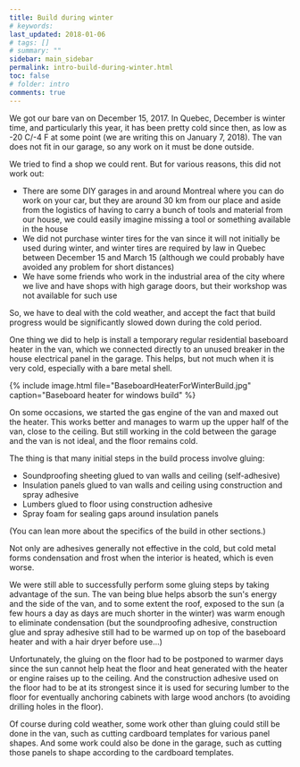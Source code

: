 ```yaml
---
title: Build during winter
# keywords:
last_updated: 2018-01-06
# tags: []
# summary: ""
sidebar: main_sidebar
permalink: intro-build-during-winter.html
toc: false
# folder: intro
comments: true
---
```


We got our bare van on December 15, 2017. In Quebec, December is winter time, and particularly this year, it has been pretty cold since then, as low as -20 C/-4 F at some point (we are writing this on January 7, 2018). The van does not fit in our garage, so any work on it must be done outside.


We tried to find a shop we could rent. But for various reasons, this did not work out:

- There are some DIY garages in and around Montreal where you can do work on your car, but they are around 30 km from our place and aside from the logistics of having to carry a bunch of tools and material from our house, we could easily imagine missing a tool or something available in the house
- We did not purchase winter tires for the van since it will not initially be used during winter, and winter tires are required by law in Quebec between December 15 and March 15 (although we could probably have avoided any problem for short distances)
- We have some friends who work in the industrial area of the city where we live and have shops with high garage doors, but their workshop was not available for such use

So, we have to deal with the cold weather, and accept the fact that build progress would be significantly slowed down during the cold period.

One thing we did to help is install a temporary regular residential baseboard heater in the van, which we connected directly to an unused breaker in the house electrical panel in the garage. This helps, but not much when it is very cold, especially with a bare metal shell.

{% include image.html file="BaseboardHeaterForWinterBuild.jpg" caption="Baseboard heater for windows build" %}

On some occasions, we started the gas engine of the van and maxed out the heater. This works better and manages to warm up the upper half of the van, close to the ceiling. But still working in the cold between the garage and the van is not ideal, and the floor remains cold.

The thing is that many initial steps in the build process involve gluing:

- Soundproofing sheeting glued to van walls and ceiling (self-adhesive)
- Insulation panels glued to van walls and ceiling using construction and spray adhesive
- Lumbers glued to floor using construction adhesive
- Spray foam for sealing gaps around insulation panels

(You can lean more about the specifics of the build in other sections.)

Not only are adhesives generally not effective in the cold, but cold metal forms condensation and frost when the interior is heated, which is even worse.

We were still able to successfully perform some gluing steps by taking advantage of the sun. The van being blue helps absorb the sun's energy and the side of the van, and to some extent the roof, exposed to the sun (a few hours a day as days are much shorter in the winter) was warm enough to eliminate condensation (but the soundproofing adhesive, construction glue and spray adhesive still had to be warmed up on top of the baseboard heater and with a hair dryer before use...)

Unfortunately, the gluing on the floor had to be postponed to warmer days since the sun cannot help heat the floor and heat generated with the heater or engine raises up to the ceiling. And the construction adhesive used on the floor had to be at its strongest since it is used for securing lumber to the floor for eventually anchoring cabinets with large wood anchors (to avoiding drilling holes in the floor).

Of course during cold weather, some work other than gluing could still be done in the van, such as cutting cardboard templates for various panel shapes. And some work could also be done in the garage, such as cutting those panels to shape according to the cardboard templates.
